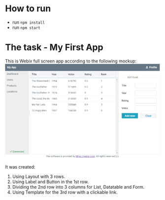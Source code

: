 # How to run

- run ```npm install```
- run ```npm start```

# The task - My First App

This is Webix full screen app according to the following mockup: ![mockup picture](images/image.png)

It was created:
1) Using Layout with 3 rows. 
2) Using Label and Button in the 1st row. 
3) Dividing the 2nd row into 3 columns for List, Datatable and Form. 
4) Using Template for the 3rd row with a clickable link.
